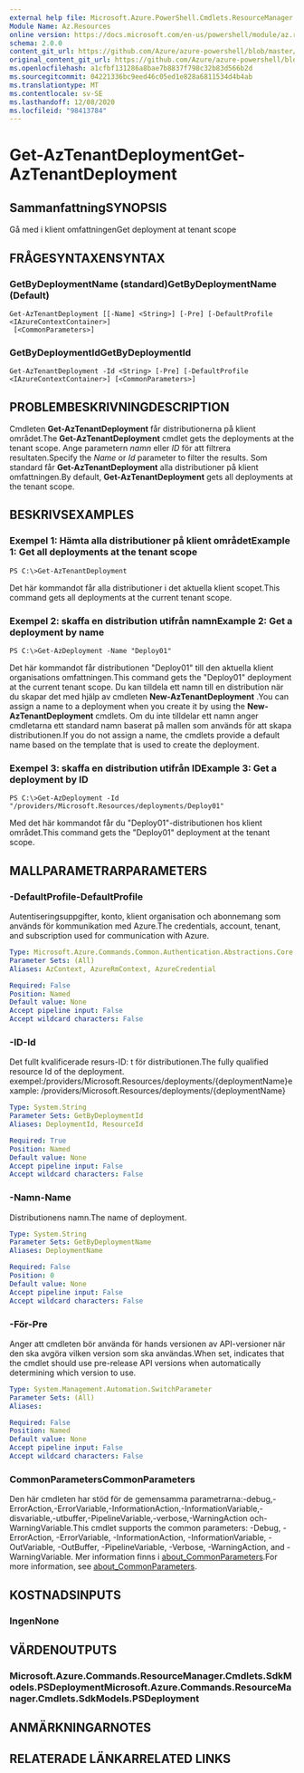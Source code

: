```yaml
---
external help file: Microsoft.Azure.PowerShell.Cmdlets.ResourceManager.dll-Help.xml
Module Name: Az.Resources
online version: https://docs.microsoft.com/en-us/powershell/module/az.resources/get-aztenantdeployment
schema: 2.0.0
content_git_url: https://github.com/Azure/azure-powershell/blob/master/src/Resources/Resources/help/Get-AzTenantDeployment.md
original_content_git_url: https://github.com/Azure/azure-powershell/blob/master/src/Resources/Resources/help/Get-AzTenantDeployment.md
ms.openlocfilehash: a1cfbf131286a8bae7b8837f798c32b83d566b2d
ms.sourcegitcommit: 04221336bc9eed46c05ed1e828a6811534d4b4ab
ms.translationtype: MT
ms.contentlocale: sv-SE
ms.lasthandoff: 12/08/2020
ms.locfileid: "98413784"
---
```

# <span data-ttu-id="00f09-101">Get-AzTenantDeployment</span><span class="sxs-lookup"><span data-stu-id="00f09-101">Get-AzTenantDeployment</span></span>

## <span data-ttu-id="00f09-102">Sammanfattning</span><span class="sxs-lookup"><span data-stu-id="00f09-102">SYNOPSIS</span></span>
<span data-ttu-id="00f09-103">Gå med i klient omfattningen</span><span class="sxs-lookup"><span data-stu-id="00f09-103">Get deployment at tenant scope</span></span>

## <span data-ttu-id="00f09-104">FRÅGESYNTAXEN</span><span class="sxs-lookup"><span data-stu-id="00f09-104">SYNTAX</span></span>

### <span data-ttu-id="00f09-105">GetByDeploymentName (standard)</span><span class="sxs-lookup"><span data-stu-id="00f09-105">GetByDeploymentName (Default)</span></span>
```
Get-AzTenantDeployment [[-Name] <String>] [-Pre] [-DefaultProfile <IAzureContextContainer>]
 [<CommonParameters>]
```

### <span data-ttu-id="00f09-106">GetByDeploymentId</span><span class="sxs-lookup"><span data-stu-id="00f09-106">GetByDeploymentId</span></span>
```
Get-AzTenantDeployment -Id <String> [-Pre] [-DefaultProfile <IAzureContextContainer>] [<CommonParameters>]
```

## <span data-ttu-id="00f09-107">PROBLEMBESKRIVNING</span><span class="sxs-lookup"><span data-stu-id="00f09-107">DESCRIPTION</span></span>
<span data-ttu-id="00f09-108">Cmdleten **Get-AzTenantDeployment** får distributionerna på klient området.</span><span class="sxs-lookup"><span data-stu-id="00f09-108">The **Get-AzTenantDeployment** cmdlet gets the deployments at the tenant scope.</span></span>
<span data-ttu-id="00f09-109">Ange parametern *namn* eller *ID* för att filtrera resultaten.</span><span class="sxs-lookup"><span data-stu-id="00f09-109">Specify the *Name* or *Id* parameter to filter the results.</span></span>
<span data-ttu-id="00f09-110">Som standard får **Get-AzTenantDeployment** alla distributioner på klient omfattningen.</span><span class="sxs-lookup"><span data-stu-id="00f09-110">By default, **Get-AzTenantDeployment** gets all deployments at the tenant scope.</span></span>

## <span data-ttu-id="00f09-111">BESKRIVS</span><span class="sxs-lookup"><span data-stu-id="00f09-111">EXAMPLES</span></span>

### <span data-ttu-id="00f09-112">Exempel 1: Hämta alla distributioner på klient området</span><span class="sxs-lookup"><span data-stu-id="00f09-112">Example 1: Get all deployments at the tenant scope</span></span>
```
PS C:\>Get-AzTenantDeployment
```

<span data-ttu-id="00f09-113">Det här kommandot får alla distributioner i det aktuella klient scopet.</span><span class="sxs-lookup"><span data-stu-id="00f09-113">This command gets all deployments at the current tenant scope.</span></span>

### <span data-ttu-id="00f09-114">Exempel 2: skaffa en distribution utifrån namn</span><span class="sxs-lookup"><span data-stu-id="00f09-114">Example 2: Get a deployment by name</span></span>
```
PS C:\>Get-AzDeployment -Name "Deploy01"
```

<span data-ttu-id="00f09-115">Det här kommandot får distributionen "Deploy01" till den aktuella klient organisations omfattningen.</span><span class="sxs-lookup"><span data-stu-id="00f09-115">This command gets the "Deploy01" deployment at the current tenant scope.</span></span>
<span data-ttu-id="00f09-116">Du kan tilldela ett namn till en distribution när du skapar det med hjälp av cmdleten **New-AzTenantDeployment** .</span><span class="sxs-lookup"><span data-stu-id="00f09-116">You can assign a name to a deployment when you create it by using the **New-AzTenantDeployment** cmdlets.</span></span>
<span data-ttu-id="00f09-117">Om du inte tilldelar ett namn anger cmdletarna ett standard namn baserat på mallen som används för att skapa distributionen.</span><span class="sxs-lookup"><span data-stu-id="00f09-117">If you do not assign a name, the cmdlets provide a default name based on the template that is used to create the deployment.</span></span>

### <span data-ttu-id="00f09-118">Exempel 3: skaffa en distribution utifrån ID</span><span class="sxs-lookup"><span data-stu-id="00f09-118">Example 3: Get a deployment by ID</span></span>
```
PS C:\>Get-AzDeployment -Id "/providers/Microsoft.Resources/deployments/Deploy01"
```

<span data-ttu-id="00f09-119">Med det här kommandot får du "Deploy01"-distributionen hos klient området.</span><span class="sxs-lookup"><span data-stu-id="00f09-119">This command gets the "Deploy01" deployment at the tenant scope.</span></span>

## <span data-ttu-id="00f09-120">MALLPARAMETRAR</span><span class="sxs-lookup"><span data-stu-id="00f09-120">PARAMETERS</span></span>

### <span data-ttu-id="00f09-121">-DefaultProfile</span><span class="sxs-lookup"><span data-stu-id="00f09-121">-DefaultProfile</span></span>
<span data-ttu-id="00f09-122">Autentiseringsuppgifter, konto, klient organisation och abonnemang som används för kommunikation med Azure.</span><span class="sxs-lookup"><span data-stu-id="00f09-122">The credentials, account, tenant, and subscription used for communication with Azure.</span></span>

```yaml
Type: Microsoft.Azure.Commands.Common.Authentication.Abstractions.Core.IAzureContextContainer
Parameter Sets: (All)
Aliases: AzContext, AzureRmContext, AzureCredential

Required: False
Position: Named
Default value: None
Accept pipeline input: False
Accept wildcard characters: False
```

### <span data-ttu-id="00f09-123">-ID</span><span class="sxs-lookup"><span data-stu-id="00f09-123">-Id</span></span>
<span data-ttu-id="00f09-124">Det fullt kvalificerade resurs-ID: t för distributionen.</span><span class="sxs-lookup"><span data-stu-id="00f09-124">The fully qualified resource Id of the deployment.</span></span>
<span data-ttu-id="00f09-125">exempel:/providers/Microsoft.Resources/deployments/{deploymentName}</span><span class="sxs-lookup"><span data-stu-id="00f09-125">example: /providers/Microsoft.Resources/deployments/{deploymentName}</span></span>

```yaml
Type: System.String
Parameter Sets: GetByDeploymentId
Aliases: DeploymentId, ResourceId

Required: True
Position: Named
Default value: None
Accept pipeline input: False
Accept wildcard characters: False
```

### <span data-ttu-id="00f09-126">-Namn</span><span class="sxs-lookup"><span data-stu-id="00f09-126">-Name</span></span>
<span data-ttu-id="00f09-127">Distributionens namn.</span><span class="sxs-lookup"><span data-stu-id="00f09-127">The name of deployment.</span></span>

```yaml
Type: System.String
Parameter Sets: GetByDeploymentName
Aliases: DeploymentName

Required: False
Position: 0
Default value: None
Accept pipeline input: False
Accept wildcard characters: False
```

### <span data-ttu-id="00f09-128">-För</span><span class="sxs-lookup"><span data-stu-id="00f09-128">-Pre</span></span>
<span data-ttu-id="00f09-129">Anger att cmdleten bör använda för hands versionen av API-versioner när den ska avgöra vilken version som ska användas.</span><span class="sxs-lookup"><span data-stu-id="00f09-129">When set, indicates that the cmdlet should use pre-release API versions when automatically determining which version to use.</span></span>

```yaml
Type: System.Management.Automation.SwitchParameter
Parameter Sets: (All)
Aliases:

Required: False
Position: Named
Default value: None
Accept pipeline input: False
Accept wildcard characters: False
```

### <span data-ttu-id="00f09-130">CommonParameters</span><span class="sxs-lookup"><span data-stu-id="00f09-130">CommonParameters</span></span>
<span data-ttu-id="00f09-131">Den här cmdleten har stöd för de gemensamma parametrarna:-debug,-ErrorAction,-ErrorVariable,-InformationAction,-InformationVariable,-disvariable,-utbuffer,-PipelineVariable,-verbose,-WarningAction och-WarningVariable.</span><span class="sxs-lookup"><span data-stu-id="00f09-131">This cmdlet supports the common parameters: -Debug, -ErrorAction, -ErrorVariable, -InformationAction, -InformationVariable, -OutVariable, -OutBuffer, -PipelineVariable, -Verbose, -WarningAction, and -WarningVariable.</span></span> <span data-ttu-id="00f09-132">Mer information finns i [about_CommonParameters](http://go.microsoft.com/fwlink/?LinkID=113216).</span><span class="sxs-lookup"><span data-stu-id="00f09-132">For more information, see [about_CommonParameters](http://go.microsoft.com/fwlink/?LinkID=113216).</span></span>

## <span data-ttu-id="00f09-133">KOSTNADS</span><span class="sxs-lookup"><span data-stu-id="00f09-133">INPUTS</span></span>

### <span data-ttu-id="00f09-134">Ingen</span><span class="sxs-lookup"><span data-stu-id="00f09-134">None</span></span>

## <span data-ttu-id="00f09-135">VÄRDEN</span><span class="sxs-lookup"><span data-stu-id="00f09-135">OUTPUTS</span></span>

### <span data-ttu-id="00f09-136">Microsoft.Azure.Commands.ResourceManager.Cmdlets.SdkModels.PSDeployment</span><span class="sxs-lookup"><span data-stu-id="00f09-136">Microsoft.Azure.Commands.ResourceManager.Cmdlets.SdkModels.PSDeployment</span></span>

## <span data-ttu-id="00f09-137">ANMÄRKNINGAR</span><span class="sxs-lookup"><span data-stu-id="00f09-137">NOTES</span></span>

## <span data-ttu-id="00f09-138">RELATERADE LÄNKAR</span><span class="sxs-lookup"><span data-stu-id="00f09-138">RELATED LINKS</span></span>
